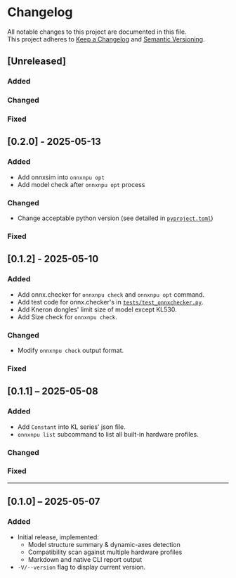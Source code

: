 # Changelog

All notable changes to this project are documented in this file.  
This project adheres to [Keep a Changelog](https://keepachangelog.com/) and [Semantic Versioning](https://semver.org/).

## [Unreleased]
### Added
### Changed
### Fixed

## [0.2.0] - 2025-05-13
### Added
- Add onnxsim into `onnxnpu opt`
- Add model check after `onnxnpu opt` process
### Changed
- Change acceptable python version (see detailed in [`pyproject.toml`](pyproject.toml))
### Fixed

## [0.1.2] - 2025-05-10
### Added
- Add onnx.checker for `onnxnpu check` and `onnxnpu opt` command.
- Add test code for onnx.checker's in [`tests/test_onnxchecker.py`](tests/test_onnxchecker.py).
- Add Kneron dongles' limit size of model except KL530.
- Add Size check for `onnxnpu check`.

### Changed
- Modify `onnxnpu check` output format.
### Fixed
 

## [0.1.1] – 2025-05-08
### Added
- Add `Constant` into KL series' json file.
- `onnxnpu list` subcommand to list all built-in hardware profiles.

### Changed

### Fixed

---

## [0.1.0] – 2025-05-07
### Added
- Initial release, implemented:
  - Model structure summary & dynamic-axes detection
  - Compatibility scan against multiple hardware profiles
  - Markdown and native CLI report output
- `-V/--version` flag to display current version.